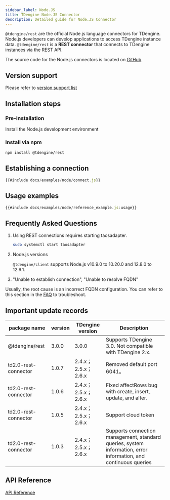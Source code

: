 ```yaml
---
sidebar_label: Node.JS
title: TDengine Node.JS Connector
description: Detailed guide for Node.JS Connector
---
```


 `@tdengine/rest` are the official Node.js language connectors for TDengine. Node.js developers can develop applications to access TDengine instance data. `@tdengine/rest` is a **REST connector** that connects to TDengine instances via the REST API.

The source code for the Node.js connectors is located on [GitHub](https://github.com/taosdata/taos-connector-node/tree/3.0).

## Version support

Please refer to [version support list](/reference/connector#version-support)

## Installation steps

### Pre-installation

Install the Node.js development environment
### Install via npm

```bash
npm install @tdengine/rest
```
## Establishing a connection

```javascript
{{#include docs/examples/node/connect.js}}
```

## Usage examples

```javascript
{{#include docs/examples/node/reference_example.js:usage}}
```

## Frequently Asked Questions

1. Using REST connections requires starting taosadapter.

   ```bash
   sudo systemctl start taosadapter
   ```

2. Node.js versions

   `@tdengine/client` supports Node.js v10.9.0 to 10.20.0 and 12.8.0 to 12.9.1.

3. "Unable to establish connection", "Unable to resolve FQDN"

  Usually, the root cause is an incorrect FQDN configuration. You can refer to this section in the [FAQ](https://docs.tdengine.com/2.4/train-faq/faq/#2-how-to-handle-unable-to-establish-connection) to troubleshoot.

## Important update records
| package name         | version | TDengine version    | Description                                                                      |
|----------------------|---------|---------------------|---------------------------------------------------------------------------|
| @tdengine/rest | 3.0.0   | 3.0.0               | Supports TDengine 3.0. Not compatible with TDengine 2.x.                                               |
| td2.0-rest-connector | 1.0.7   | 2.4.x；2.5.x；2.6.x | Removed default port 6041。                                                       |
| td2.0-rest-connector | 1.0.6   | 2.4.x；2.5.x；2.6.x | Fixed affectRows bug with create, insert, update, and alter. |
| td2.0-rest-connector | 1.0.5   | 2.4.x；2.5.x；2.6.x | Support cloud token                                                  |
| td2.0-rest-connector  | 1.0.3  | 2.4.x；2.5.x；2.6.x | Supports connection management, standard queries, system information, error information, and continuous queries          |

## API Reference

[API Reference](https://docs.taosdata.com/api/td2.0-connector/)
